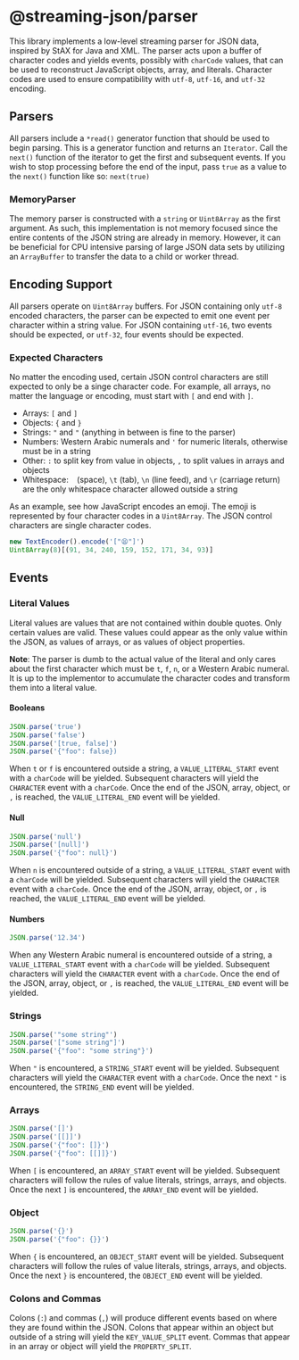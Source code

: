 # @streaming-json/parser

This library implements a low-level streaming parser for JSON data, inspired by StAX for Java and XML. The parser acts upon a buffer of character codes and yields events, possibly with `charCode` values, that can be used to reconstruct JavaScript objects, array, and literals. Character codes are used to ensure compatibility with `utf-8`, `utf-16`, and `utf-32` encoding.

## Parsers

All parsers include a `*read()` generator function that should be used to begin parsing. This is a generator function and returns an `Iterator`. Call the `next()` function of the iterator to get the first and subsequent events. If you wish to stop processing before the end of the input, pass `true` as a value to the `next()` function like so: `next(true)`

### MemoryParser

The memory parser is constructed with a `string` or `Uint8Array` as the first argument. As such, this implementation is not memory focused since the entire contents of the JSON string are already in memory. However, it can be beneficial for CPU intensive parsing of large JSON data sets by utilizing an `ArrayBuffer` to transfer the data to a child or worker thread.

## Encoding Support

All parsers operate on `Uint8Array` buffers. For JSON containing only `utf-8` encoded characters, the parser can be expected to emit one event per character within a string value. For JSON containing `utf-16`, two events should be expected, or `utf-32`, four events should be expected.

### Expected Characters

No matter the encoding used, certain JSON control characters are still expected to only be a singe character code. For example, all arrays, no matter the language or encoding, must start with `[` and end with `]`.

- Arrays: `[` and `]`
- Objects: `{` and `}`
- Strings: `"` and `"` (anything in between is fine to the parser)
- Numbers: Western Arabic numerals and `'` for numeric literals, otherwise must be in a string
- Other: `:` to split key from value in objects, `,` to split values in arrays and objects
- Whitespace: ` ` (space), `\t` (tab), `\n` (line feed), and `\r` (carriage return) are the only whitespace character allowed outside a string

As an example, see how JavaScript encodes an emoji. The emoji is represented by four character codes in a `Uint8Array`. The JSON control characters are single character codes.

```js
new TextEncoder().encode('["😫"]')
Uint8Array(8)[(91, 34, 240, 159, 152, 171, 34, 93)]
```

## Events

### Literal Values

Literal values are values that are not contained within double quotes. Only certain values are valid. These values could appear as the only value within the JSON, as values of arrays, or as values of object properties.

**Note**: The parser is dumb to the actual value of the literal and only cares about the first character which must be `t`, `f`, `n`, or a Western Arabic numeral. It is up to the implementor to accumulate the character codes and transform them into a literal value.

#### Booleans

```js
JSON.parse('true')
JSON.parse('false')
JSON.parse('[true, false]')
JSON.parse('{"foo": false})
```

When `t` or `f` is encountered outside a string, a `VALUE_LITERAL_START` event with a `charCode` will be yielded. Subsequent characters will yield the `CHARACTER` event with a `charCode`. Once the end of the JSON, array, object, or `,` is reached, the `VALUE_LITERAL_END` event will be yielded.

#### Null

```js
JSON.parse('null')
JSON.parse('[null]')
JSON.parse('{"foo": null}')
```

When `n` is encountered outside of a string, a `VALUE_LITERAL_START` event with a `charCode` will be yielded. Subsequent characters will yield the `CHARACTER` event with a `charCode`. Once the end of the JSON, array, object, or `,` is reached, the `VALUE_LITERAL_END` event will be yielded.

#### Numbers

```js
JSON.parse('12.34')
```

When any Western Arabic numeral is encountered outside of a string, a `VALUE_LITERAL_START` event with a `charCode` will be yielded. Subsequent characters will yield the `CHARACTER` event with a `charCode`. Once the end of the JSON, array, object, or `,` is reached, the `VALUE_LITERAL_END` event will be yielded.

### Strings

```js
JSON.parse('"some string"')
JSON.parse('["some string"]')
JSON.parse('{"foo": "some string"}')
```

When `"` is encountered, a `STRING_START` event will be yielded. Subsequent characters will yield the `CHARACTER` event with a `charCode`. Once the next `"` is encountered, the `STRING_END` event will be yielded.

### Arrays

```js
JSON.parse('[]')
JSON.parse('[[]]')
JSON.parse('{"foo": []}')
JSON.parse('{"foo": [[]]}')
```

When `[` is encountered, an `ARRAY_START` event will be yielded. Subsequent characters will follow the rules of value literals, strings, arrays, and objects. Once the next `]` is encountered, the `ARRAY_END` event will be yielded.

### Object

```js
JSON.parse('{}')
JSON.parse('{"foo": {}}')
```

When `{` is encountered, an `OBJECT_START` event will be yielded. Subsequent characters will follow the rules of value literals, strings, arrays, and objects. Once the next `}` is encountered, the `OBJECT_END` event will be yielded.

### Colons and Commas

Colons (`:`) and commas (`,`) will produce different events based on where they are found within the JSON. Colons that appear within an object but outside of a string will yield the `KEY_VALUE_SPLIT` event. Commas that appear in an array or object will yield the `PROPERTY_SPLIT`.
